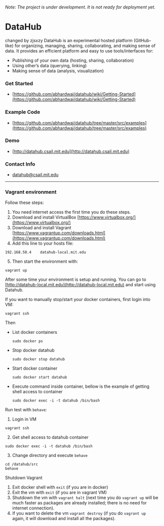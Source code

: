 *Note: The project is under development. It is not ready for deployment yet.*

DataHub
===========
changed by zjsxzy
DataHub is an experimental hosted platform (GitHub-like) for organizing, managing, sharing, collaborating, and making sense of data. It provides an efficient platform and easy to use tools/interfaces for:

* Publishing of your own data (hosting, sharing, collaboration)
* Using other’s data (querying, linking)
* Making sense of data (analysis, visualization)

### Get Started

+ [https://github.com/abhardwaj/datahub/wiki/Getting-Started](https://github.com/abhardwaj/datahub/wiki/Getting-Started)

### Example Code

+ [https://github.com/abhardwaj/datahub/tree/master/src/examples](https://github.com/abhardwaj/datahub/tree/master/src/examples)

### Demo
+ [http://datahub.csail.mit.edu](http://datahub.csail.mit.edu)

### Contact Info
+ [datahub@csail.mit.edu](mailto:datahub@csail.mit.edu)

-----------------------------
### Vagrant environment

Follow these steps:

1. You need internet access the first time you do these steps.
2. Download and install VirtualBox [https://www.virtualbox.org/](https://www.virtualbox.org/)
3. Download and install Vagrant [https://www.vagrantup.com/downloads.html](https://www.vagrantup.com/downloads.html)
4. Add this line to your hosts file:
  ```
  192.168.50.4    datahub-local.mit.edu
  ```
5. Then start the environment with:
  ```
  vagrant up
  ```
  After some time your environment is setup and running. You can go to [http://datahub-local.mit.edu](http://datahub-local.mit.edu) and start using Datahub.

If you want to manually stop/start your docker containers, first login into VM:
```
vagrant ssh
```
Then
* List docker containers
  ```
  sudo docker ps
  ```
* Stop docker datahub
  ```
  sudo docker stop datahub
  ```

* Start docker container
  ```
  sudo docker start datahub
  ```

* Execute command inside container, bellow is the example of getting shell access to container
  ```
  sudo docker exec -i -t datahub /bin/bash
  ```

Run test with `behave`:

1. Login in VM
  ```
  vagrant ssh
  ```
2. Get shell access to datahub container
  ```
  sudo docker exec -i -t datahub /bin/bash
  ```
3. Change directory and execute `behave`
  ```
  cd /datahub/src
  behave
  ```

Shutdown Vagrant

  1. Exit docker shell with `exit` (if you are in docker)
  2. Exit the vm with `exit` (if you are in vagrant VM)
  3. Shutdown the vm with `vagrant halt` (next time you do `vagrant up` will be much faster as packages are already installed; there is no need for internet connection).
  4. If you want to delete the vm `vagrant destroy` (if you do `vagrant up` again, it will download and install all the packages).
